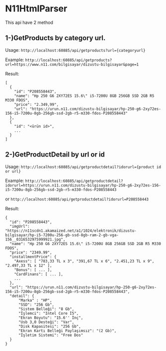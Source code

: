 # N11HtmlParser
This api have 2 method

## 1-)GetProducts by category url.

Usage: ``` http://localhost:60885/api/getproducts?url={categoryurl} ```

Example: ``` http://localhost:60885/api/getproducts?url=https://www.n11.com/bilgisayar/dizustu-bilgisayar&page=1 ```

Result:
```
[
  {
    "id": "P208558443",
    "name": "Hp 250 G6 2XY72ES 15.6\" i5-7200U 8GB 256GB SSD 2GB R5 M330 FDOS",
    "price": "2.349,99",
    "url": "https://urun.n11.com/dizustu-bilgisayar/hp-250-g6-2xy72es-156-i5-7200u-8gb-256gb-ssd-2gb-r5-m330-fdos-P208558443"
  },
  {
    "id": "<ürün id>",
    ...
  }
]
```

## 2-)GetProductDetail by url or id

Usage: ``` http://localhost:60885/api/getproductdetail?idorurl={product id or url} ```

Example: ``` http://localhost:60885/api/getproductdetail?idorurl=https://urun.n11.com/dizustu-bilgisayar/hp-250-g6-2xy72es-156-i5-7200u-8gb-256gb-ssd-2gb-r5-m330-fdos-P208558443 ```

or
``` http://localhost:60885/api/getproductdetail?idorurl=P208558443 ```

Result: 

```
{
  "id": "P208558443",
  "imgUrl": "https://n11scdn1.akamaized.net/a1/1024/elektronik/dizustu-bilgisayar/hp-i5-7200u-256-gb-ssd-8gb-ram-2-gb-vga-156__0316532975999921.jpg",
  "name": "Hp 250 G6 2XY72ES 15.6\" i5-7200U 8GB 256GB SSD 2GB R5 M330 FDOS",
  "price": "2349.99",
  "installmentPrice": {
    "Axess": [ "783,33 TL x 3", "391,67 TL x 6", "2.451,23 TL x 9", "2.497,33 TL x 12" ],
    "Bonus": [ ... ],
    "CardFinans": [ ... ],
    ...
  },
  "url": "https://urun.n11.com/dizustu-bilgisayar/hp-250-g6-2xy72es-156-i5-7200u-8gb-256gb-ssd-2gb-r5-m330-fdos-P208558443",
  "detail": {
      "Marka" : "HP",
      "SSD": "256 Gb",
      "Sistem Belleği": "8 Gb",
      "İşlemci": "Intel Core İ5",
      "Ekran Boyutu": "15.6'' İnç",
      "Usb 3,0 Desteği": "Var",
      "Disk Kapasitesi": "256 Gb",
      "Ekran Kartı Belleği Paylaşımsız": "(2 Gb)",
      "İşletim Sistemi": "Free Dos"
  }
}
```
